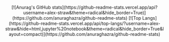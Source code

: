 <p align="center" width="100%">
[![Anurag's GitHub stats](https://github-readme-stats.vercel.app/api?username=alex-straw&theme=radical&hide_border=True)](https://github.com/anuraghazra/github-readme-stats) [![Top Langs](https://github-readme-stats.vercel.app/api/top-langs/?username=alex-straw&hide=html,jupyter%20notebook&theme=radical&hide_border=True&layout=compact)](https://github.com/anuraghazra/github-readme-stats)
</p>
